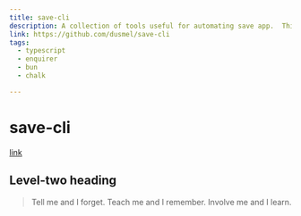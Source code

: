 ```yaml
---
title: save-cli
description: A collection of tools useful for automating save app.  This cli will is used as an entry point for new devs to get started on installing and running all the apps needed for a new team member. Can also be used to deploy, check documentations…
link: https://github.com/dusmel/save-cli
tags:
  - typescript
  - enquirer
  - bun
  - chalk

---
```


# save-cli

 [link](https://github.com/dusmel/save-cli)



## Level-two heading

> Tell me and I forget. Teach me and I remember. Involve me and I learn.